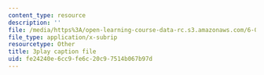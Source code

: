 ```yaml
---
content_type: resource
description: ''
file: /media/https%3A/open-learning-course-data-rc.s3.amazonaws.com/6-004-computation-structures-spring-2017/fe24240e6cc9fe6c20c97514b067b97d_K1dbnQDAG8Q.srt
file_type: application/x-subrip
resourcetype: Other
title: 3play caption file
uid: fe24240e-6cc9-fe6c-20c9-7514b067b97d
---
```

